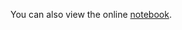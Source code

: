 You can also view the online [notebook](http://nbviewer.ipython.org/github/iit-cs429/main/blob/master/lectures/lec07/VSM.ipynb).

